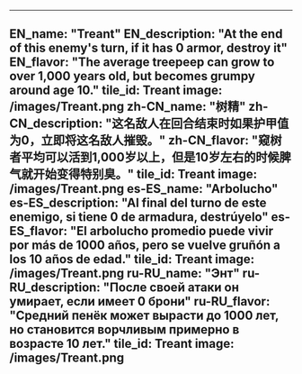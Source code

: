 ---

EN_name: "Treant"
EN_description: "At the end of this enemy's turn, if it has 0 armor, destroy it"
EN_flavor: "The average treepeep can grow to over 1,000 years old, but becomes grumpy around age 10."
tile_id: Treant
image: /images/Treant.png
zh-CN_name: "树精"
zh-CN_description: "这名敌人在回合结束时如果护甲值为0，立即将这名敌人摧毁。"
zh-CN_flavor: "窥树者平均可以活到1,000岁以上，但是10岁左右的时候脾气就开始变得特别臭。"
tile_id: Treant
image: /images/Treant.png
es-ES_name: "Arbolucho"
es-ES_description: "Al final del turno de este enemigo, si tiene 0 de armadura, destrúyelo"
es-ES_flavor: "El arbolucho promedio puede vivir por más de 1000 años, pero se vuelve gruñón a los 10 años de edad."
tile_id: Treant
image: /images/Treant.png
ru-RU_name: "Энт"
ru-RU_description: "После своей атаки он умирает, если имеет 0 брони"
ru-RU_flavor: "Средний пенёк может вырасти до 1000 лет, но становится ворчливым примерно в возрасте 10 лет."
tile_id: Treant
image: /images/Treant.png
---